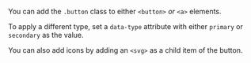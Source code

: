 You can add the `.button` class to either `<button>` _or_ `<a>` elements.

To apply a different type, set a `data-type` attribute with either `primary` or `secondary` as the value.

You can also add icons by adding an `<svg>` as a child item of the button.

